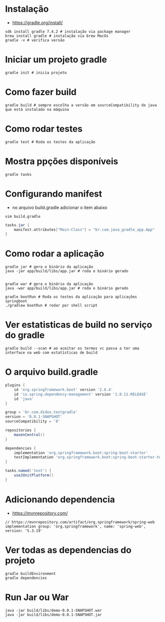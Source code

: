 # Instalação
- https://gradle.org/install/
```shell
sdk install gradle 7.4.2 # instalação via package manager
brew install gradle # instalação via brew MacOs
gradle -v # verifica versão
```

# Iniciar um projeto gradle
```shell
gradle init # inicia projeto
```

# Como fazer build
```shell
gradle build # sempre escolha a versão em sourceCompatibility do java que está instalado na máquina
```

# Como rodar testes
```shell
gradle test # Roda os testes da aplicação
```

# Mostra ppções disponíveis
```shell
gradle tasks
```

# Configurando manifest
- no arquivo build.gradle adicionar o item abaixo
```shell
vim build.gradle
```
```gradle
tasks.jar {
    manifest.attributes["Main-Class"] = "br.com.java_gradle_app.App"
}
```

# Como rodar a aplicação
```shell
gradle jar # gera o binário da aplicação
java -jar app/build/libs/app.jar # roda o binário gerado


gradle war # gera o binário da aplicação
java -war app/build/libs/app.jar # roda o binário gerado

gradle bootRun # Roda os testes da aplicação para aplicações springboot
./gradlew bootRun # rodar por shell script
```

# Ver estatisticas de build no serviço do gradle
```shell
gradle build --scan # ao aceitar os termos vc passa a ter uma interface na web com estatísticas de build
```

# O arquivo build.gradle
```gradle
plugins {
	id 'org.springframework.boot' version '2.6.4'
	id 'io.spring.dependency-management' version '1.0.11.RELEASE'
	id 'java'
}

group = 'br.com.didox.testgradle'
version = '0.0.1-SNAPSHOT'
sourceCompatibility = '8'

repositories {
	mavenCentral()
}

dependencies {
	implementation 'org.springframework.boot:spring-boot-starter'
	testImplementation 'org.springframework.boot:spring-boot-starter-test'
}

tasks.named('test') {
	useJUnitPlatform()
}
```

# Adicionando dependencia
- https://mvnrepository.com/
```shell
// https://mvnrepository.com/artifact/org.springframework/spring-web
implementation group: 'org.springframework', name: 'spring-web', version: '5.3.19'
```

# Ver todas as dependencias do projeto
```shell
gradle buildEnvironment
gradle dependencies
```

# Run Jar ou War
```shell
java -jar build/libs/demo-0.0.1-SNAPSHOT.war
java -jar build/libs/demo-0.0.1-SNAPSHOT.jar
```

